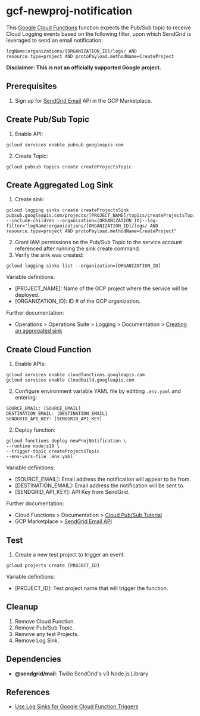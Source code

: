 # gcf-newproj-notification

This [Google Cloud Functions](https://cloud.google.com/functions) function expects the Pub/Sub topic to receive Cloud Logging events based on the following filter, upon which SendGrid is leveraged to send an email notification:
```
logName:organizations/[ORGANIZATION_ID]/logs/ AND resource.type=project AND protoPayload.methodName=CreateProject
```

**Disclaimer: This is not an officially supported Google project.**

## Prerequisites
1. Sign up for [SendGrid Email](https://console.cloud.google.com/marketplace/details/sendgrid-app/sendgrid-email) API in the GCP Marketplace. 

## Create Pub/Sub Topic
1. Enable API:
```
gcloud services enable pubsub.googleapis.com
```
2. Create Topic:
```
gcloud pubsub topics create createProjectsTopic
```

## Create Aggregated Log Sink
1. Create sink:
```
gcloud logging sinks create createProjectsSink  pubsub.googleapis.com/projects/[PROJECT_NAME]/topics/createProjectsTopic --include-children --organization=[ORGANIZATION_ID]--log-filter="logName:organizations/[ORGANIZATION_ID]/logs/ AND resource.type=project AND protoPayload.methodName=CreateProject"
```
2. Grant IAM permissions on the Pub/Sub Topic to the service account referenced after running the sink create command.
3. Verify the sink was created:
```
gcloud logging sinks list --organization=[ORGANIZATION_ID]
```

Variable definitions:
* [PROJECT_NAME]: Name of the GCP project where the service will be deployed.
* [ORGANIZATION_ID]: ID # of the GCP organization.

Further documentation:
* Operations > Operations Suite > Logging > Documentation > [Creating an aggregated sink](https://cloud.google.com/logging/docs/export/aggregated_sinks#creating_an_aggregated_sink)

## Create Cloud Function
1. Enable APIs:
```
gcloud services enable cloudfunctions.googleapis.com
gcloud services enable cloudbuild.googleapis.com
```
2. Configure environment variable YAML file by editting `.env.yaml` and entering:
```
SOURCE_EMAIL: [SOURCE_EMAIL]
DESTINATION_EMAIL: [DESTINATION_EMAIL]
SENDGRID_API_KEY: [SENDGRID_API_KEY]
```
2. Deploy function:
```
gcloud functions deploy newProjNotification \
--runtime nodejs10 \
--trigger-topic createProjectsTopic
--env-vars-file .env.yaml
```

Variable definitions:
* [SOURCE_EMAIL]: Email address the notification will appear to be from.
* [DESTINATION_EMAIL]: Email address the notification will be sent to. 
* [SENDGRID_API_KEY]: API Key from SendGrid.

Further documentation:
* Cloud Functions > Documentation > [Cloud Pub/Sub Tutorial](https://cloud.google.com/functions/docs/tutorials/pubsub)
* GCP Marketplace > [SendGrid Email API](https://console.cloud.google.com/marketplace/details/sendgrid-app/sendgrid-email)

## Test
1. Create a new test project to trigger an event.
```
gcloud projects create [PROJECT_ID]
```

Variable definitions:
* [PROJECT_ID]: Test project name that will trigger the function.

## Cleanup
1. Remove Cloud Function.
2. Remove Pub/Sub Topic.
3. Remove any test Projects.
4. Remove Log Sink.

## Dependencies
* **@sendgrid/mail**: Twilio SendGrid's v3 Node.js Library

## References
* [Use Log Sinks for Google Cloud Function Triggers](https://www.youtube.com/watch?v=VDQmhywGcts)
